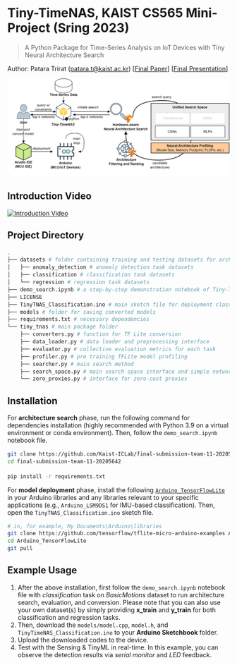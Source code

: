 # Tiny-TimeNAS, KAIST CS565 Mini-Project (Sring 2023)
> A Python Package for Time-Series Analysis on IoT Devices with Tiny Neural Architecture Search

Author: Patara Trirat (patara.t@kaist.ac.kr) [[Final Paper](/paper.pdf)] [[Final Presentation](https://docs.google.com/presentation/d/1PvrrmgyCk8nw9__2zsZdBYRM7sAJUgTYgGv-WpB4wAg/edit#slide=id.g2294fc388e6_0_11)]

![](/figures/idea_overview.jpg?raw=true "Tiny-TimeNAS")


## Introduction Video
[![Introduction Video](https://img.youtube.com/vi/X-qmMkeJCng/0.jpg)](https://www.youtube.com/watch?v=X-qmMkeJCng)


## Project Directory
```bash
.
├── datasets # folder containing training and testing datasets for architecture search and evaluation
│   ├── anomaly_detection # anomaly detection task datasets
│   ├── classification # classification task datasets
│   └── regression # regression task datasets
├── demo_search.ipynb # a step-by-step demonstration notebook of Tiny-TimeNAS (both classification and regression)
├── LICENSE
├── TinyTNAS_Classification.ino # main sketch file for deployment classification task (example)
├── models # folder for saving converted models
├── requirements.txt # necessary dependencies
└── tiny_tnas # main package folder
    ├── converters.py # function for TF Lite conversion
    ├── data_loader.py # data loader and preprocessing interface
    ├── evaluator.py # collective evaluation metrics for each task
    ├── profiler.py # pre training TFLite model profiling
    ├── searcher.py # main search method
    ├── search_space.py # main search space interface and simple networks
    └── zero_proxies.py # interface for zero-cost proxies
```

## Installation
For **architecture search** phase, run the following command for dependencies installation (highly recommended with Python 3.9 on a virtual environment or conda environment). Then, follow the `demo_search.ipynb` notebook file.
```bash
git clone https://github.com/Kaist-ICLab/final-submission-team-11-20205642.git
cd final-submission-team-11-20205642

pip install -r requirements.txt
```

For **model deployment** phase, install the following [`Arduino_TensorFlowLite`](https://github.com/tensorflow/tflite-micro-arduino-examples) in your Arduino libraries and any libraries relevant to your specific applications (e.g., `Arduino_LSM9DS1` for IMU-based classification). Then, open the `TinyTNAS_Classification.ino` sketch file.
```bash
# in, for example, My Documents\Arduino\libraries
git clone https://github.com/tensorflow/tflite-micro-arduino-examples Arduino_TensorFlowLite
cd Arduino_TensorFlowLite
git pull
```


## Example Usage
1. After the above installation, first follow the `demo_search.ipynb` notebook file with *classification* task on *BasicMotions* dataset to run architecture search, evaluation, and conversion. Please note that you can also use your own dataset(s) by simply providing **x_train** and **y_train** for both classification and regression tasks.
2. Then, download the `models/model.cpp`, `model.h`, and `TinyTimeNAS_Classification.ino` to your **Arduino Sketchbook** folder.
3. Upload the downloaded codes to the device.
4. Test with the Sensing & TinyML in real-time. In this example, you can observe the detection results via *serial monitor* and *LED* feedback.
